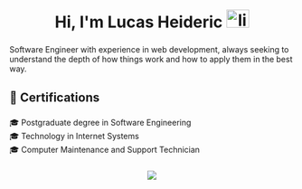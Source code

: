 <h1 align="center">Hi, I'm Lucas Heideric
<a href="https://www.linkedin.com/in/lucasheideric/" target="_blank">
    <img src="https://raw.githubusercontent.com/maurodesouza/profile-readme-generator/master/src/assets/icons/social/linkedin/default.svg" width="40" height="32" alt="linkedin logo" />
  </a>
</h1>

###

<p align="left">Software Engineer with experience in web development, always seeking to understand the depth of how things work and how to apply them in the best way.</p>

###

<h2 align="left">📖 Certifications</h2>

###

<p align="left">🎓 Postgraduate degree in Software Engineering<br>🎓 Technology in Internet Systems<br>🎓 Computer Maintenance and Support Technician</p>

###

<div align="center">
  <img src="https://profile-counter.glitch.me/lucasheideric-dev/count.svg?"  />
</div>
